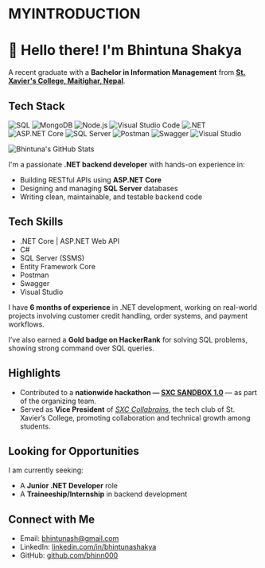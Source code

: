 # MYINTRODUCTION

# 👋 Hello there! I'm Bhintuna Shakya

A recent graduate with a **Bachelor in Information Management** from [**St. Xavier's College, Maitighar, Nepal**](https://sxc.edu.np/).

## Tech Stack

![SQL](https://img.shields.io/badge/SQL-336791?style=flat&logo=mysql&logoColor=white)
![MongoDB](https://img.shields.io/badge/MongoDB-47A248?style=flat&logo=mongodb&logoColor=white)
![Node.js](https://img.shields.io/badge/Node.js-339933?style=flat&logo=node.js&logoColor=white)
![Visual Studio Code](https://img.shields.io/badge/VS%20Code-007ACC?style=flat&logo=visual-studio-code&logoColor=white)
![.NET](https://img.shields.io/badge/.NET-512BD4?style=flat&logo=dotnet&logoColor=white)
![ASP.NET Core](https://img.shields.io/badge/ASP.NET_Core-5C2D91?style=flat&logo=dotnet&logoColor=white)
![SQL Server](https://img.shields.io/badge/SQL_Server-CC2927?style=flat&logo=microsoftsqlserver&logoColor=white)
![Postman](https://img.shields.io/badge/Postman-FF6C37?style=flat&logo=postman&logoColor=white)
![Swagger](https://img.shields.io/badge/Swagger-85EA2D?style=flat&logo=swagger&logoColor=black)
![Visual Studio](https://img.shields.io/badge/Visual_Studio-5C2D91?style=flat&logo=visualstudio&logoColor=white)

![Bhintuna's GitHub Stats](https://github-readme-stats.vercel.app/api?username=bhinn000&show_icons=true&theme=default)

I'm a passionate **.NET backend developer** with hands-on experience in:
- Building RESTful APIs using **ASP.NET Core**
- Designing and managing **SQL Server** databases
- Writing clean, maintainable, and testable backend code

## Tech Skills

- .NET Core | ASP.NET Web API  
- C#  
- SQL Server (SSMS)  
- Entity Framework Core  
- Postman  
- Swagger  
- Visual Studio  

I have **6 months of experience** in .NET development, working on real-world projects involving customer credit handling, order systems, and payment workflows.

I’ve also earned a **Gold badge on HackerRank** for solving SQL problems, showing strong command over SQL queries.

## Highlights

- Contributed to a **nationwide hackathon — [SXC SANDBOX 1.0](https://sxc-sandbox.vercel.app/#team)** — as part of the organizing team.
- Served as **Vice President** of [*SXC Collabrains*](https://www.linkedin.com/company/sxc-collabrains/about/), the tech club of St. Xavier’s College, promoting collaboration and technical growth among students.

## Looking for Opportunities

I am currently seeking:
- A **Junior .NET Developer** role  
- A **Traineeship/Internship** in backend development  

## Connect with Me

- Email: [bhintunash@gmail.com](mailto:bhintunash@gmail.com)  
- LinkedIn: [linkedin.com/in/bhintunashakya](https://www.linkedin.com/in/bhintunashakya/)  
- GitHub: [github.com/bhinn000](https://github.com/bhinn000)  

